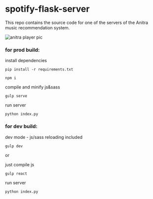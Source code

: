 # spotify-flask-server

This repo contains the source code for one of the servers of the Anitra music recommendation system.

![anitra player pic](https://imciflam.github.io/images/anitra.png)

### for prod build: 

install dependencies 

```pip install -r requirements.txt```

```npm i ```

compile and minify js&sass

```gulp serve```

run server

```python index.py```

### for dev build: 

dev mode - js/sass reloading included

```gulp dev```

or

just compile js

```gulp react```

run server

```python index.py```  
